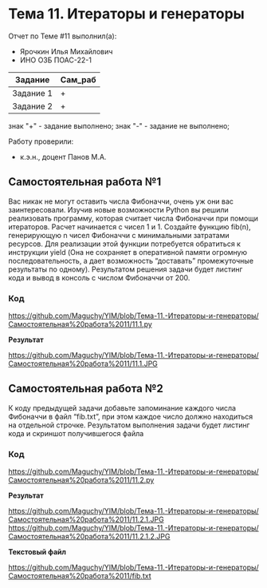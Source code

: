 # Тема 11. Итераторы и генераторы
Отчет по Теме #11 выполнил(а):
- Ярочкин Илья Михайлович 
- ИНО ОЗБ ПОАС-22-1

| Задание | Сам_раб |
| ------ |  ------ |
| Задание 1 |  + |
| Задание 2 |  + |


знак "+" - задание выполнено; знак "-" - задание не выполнено;

Работу проверили:
- к.э.н., доцент Панов М.А.

## Самостоятельная работа №1
Вас никак не могут оставить числа Фибоначчи, очень уж они вас заинтересовали. Изучив новые возможности Python вы решили реализовать программу, которая считает числа Фибоначчи при помощи итераторов. Расчет начинается с чисел 1 и 1. Создайте функцию fib(n), генерирующую n чисел Фибоначчи с минимальными затратами ресурсов. Для реализации этой функции потребуется обратиться к инструкции yield (Она не сохраняет в оперативной памяти огромную последовательность, а дает возможность “доставать” промежуточные результаты по одному). Результатом решения задачи будет листинг кода и вывод в консоль с числом Фибоначчи от 200.

### Код

https://github.com/Maguchy/YIM/blob/Тема-11.-Итераторы-и-генераторы/Самостоятельная%20работа%2011/11.1.py

**Результат**

https://github.com/Maguchy/YIM/blob/Тема-11.-Итераторы-и-генераторы/Самостоятельная%20работа%2011/11.1.JPG


## Самостоятельная работа №2

К коду предыдущей задачи добавьте запоминание каждого числа Фибоначчи в файл “fib.txt”, при этом каждое число должно находиться на отдельной строчке. Результатом выполнения задачи будет листинг кода и скриншот получившегося файла

### Код

https://github.com/Maguchy/YIM/blob/Тема-11.-Итераторы-и-генераторы/Самостоятельная%20работа%2011/11.2.py

**Результат**

https://github.com/Maguchy/YIM/blob/Тема-11.-Итераторы-и-генераторы/Самостоятельная%20работа%2011/11.2.1.JPG
https://github.com/Maguchy/YIM/blob/Тема-11.-Итераторы-и-генераторы/Самостоятельная%20работа%2011/11.2.1.2.JPG

**Текстовый файл**

https://github.com/Maguchy/YIM/blob/Тема-11.-Итераторы-и-генераторы/Самостоятельная%20работа%2011/fib.txt
